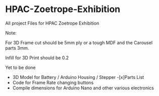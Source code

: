 # HPAC-Zoetrope-Exhibition
All project Files for HPAC Zoetrope Exhibition

Note:

For 3D Frame cut should be 5mm ply or a tough MDF and the Carousel parts 3mm.

Infill for 3D Print should be 0.2

Yet to be done

- 3D Model for Battery / Arduino Housing / Stepper 
-[x]Parts List
- Code for Frame Rate changing buttons
- Compile dimensions for Arduino Nano and other various electronics
